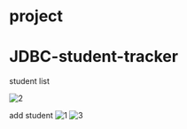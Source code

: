# project

# JDBC-student-tracker 

student list

![2](https://user-images.githubusercontent.com/26092150/43085381-e7674738-8e68-11e8-983b-37c6299b9f27.JPG)

add student
![1](https://user-images.githubusercontent.com/26092150/43085422-fe2382a2-8e68-11e8-85e2-88faeb6032fb.JPG)
![3](https://user-images.githubusercontent.com/26092150/43085429-00536880-8e69-11e8-86e7-c9b59d6dc119.JPG)

